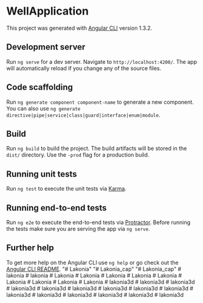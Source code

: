 # WellApplication

This project was generated with [Angular CLI](https://github.com/angular/angular-cli) version 1.3.2.

## Development server

Run `ng serve` for a dev server. Navigate to `http://localhost:4200/`. The app will automatically reload if you change any of the source files.

## Code scaffolding

Run `ng generate component component-name` to generate a new component. You can also use `ng generate directive|pipe|service|class|guard|interface|enum|module`.

## Build

Run `ng build` to build the project. The build artifacts will be stored in the `dist/` directory. Use the `-prod` flag for a production build.

## Running unit tests

Run `ng test` to execute the unit tests via [Karma](https://karma-runner.github.io).

## Running end-to-end tests

Run `ng e2e` to execute the end-to-end tests via [Protractor](http://www.protractortest.org/).
Before running the tests make sure you are serving the app via `ng serve`.

## Further help

To get more help on the Angular CLI use `ng help` or go check out the [Angular CLI README](https://github.com/angular/angular-cli/blob/master/README.md).
"# Lakonia" 
"# Lakonia_cap" 
"# Lakonia_cap" 
#   l a k o n i a  
 #   l a k o n i a  
 #   L a k o n i a  
 #   L a k o n i a  
 #   L a k o n i a  
 #   L a k o n i a  
 #   L a k o n i a  
 #   L a k o n i a  
 #   L a k o n i a  
 #   L a k o n i a  
 #   L a k o n i a  
 #   l a k o n i a 3 d  
 #   l a k o n i a 3 d  
 #   l a k o n i a 3 d  
 #   l a k o n i a 3 d  
 #   l a k o n i a 3 d  
 #   l a k o n i a 3 d  
 #   l a k o n i a 3 d  
 #   l a k o n i a 3 d  
 #   l a k o n i a 3 d  
 #   l a k o n i a 3 d  
 #   l a k o n i a 3 d  
 #   l a k o n i a 3 d  
 #   l a k o n i a 3 d  
 #   l a k o n i a 3 d  
 #   l a k o n i a 3 d  
 